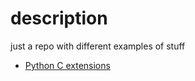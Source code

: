 # description
just a repo with different examples of stuff

- [Python C extensions](python_c_extensions/)